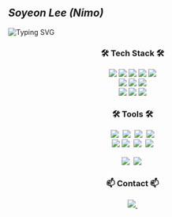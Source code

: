 ## *Soyeon Lee (Nimo)*

![Typing SVG](https://readme-typing-svg.demolab.com?font=Fira+Code&pause=1000&width=600&lines=Hi!+Welcome+to+Soyeon's+Github) 
<h3 align="center">🛠 Tech Stack 🛠</h3>
<div align="center">
<img src="https://img.shields.io/badge/html5-E34F26.svg?style=for-the-badge&logo=html5&logoColor=ffffff" /> 
  <img src="https://img.shields.io/badge/CSS3-1572B6.svg?style=for-the-badge&logo=css3&logoColor=FFFfff" /> 
  <img src="https://img.shields.io/badge/javascript-F7DF1E.svg?style=for-the-badge&logo=javascript&logoColor=FFFfff" />
  <img src="https://img.shields.io/badge/react-20232a.svg?style=for-the-badge&logo=react&logoColor=61DAFB" />
  <img src="https://img.shields.io/badge/python-3776AB.svg?style=for-the-badge&logo=python&logoColor=ffffff" /> 
  </br>
  <img src="https://img.shields.io/badge/threedotjs-000000.svg?style=for-the-badge&logo=threedotjs&logoColor=ffffff" /> 
  <img src="https://img.shields.io/badge/tailwindcss-06B6D4.svg?style=for-the-badge&logo=tailwindcss&logoColor=FFFfff" /> 
  <img src="https://img.shields.io/badge/typescript-3178C6.svg?style=for-the-badge&logo=jtypescript&logoColor=FFFfff" />
  </br>
  <img src="https://img.shields.io/badge/mongodb-47A248.svg?style=for-the-badge&logo=mongodb&logoColor=ffffff" />
    <img src="https://img.shields.io/badge/mysql-4479A1.svg?style=for-the-badge&logo=mysql&logoColor=61DAFB" />
<img src="https://img.shields.io/badge/vuedotjs-4FC08D.svg?style=for-the-badge&logo=vuedotjs&logoColor=ffffff" />

</div>
<h3 align="center">🛠 Tools 🛠</h3>
<div align="center">
  <img src="https://img.shields.io/badge/git-F05033.svg?style=for-the-badge&logo=git&logoColor=white" />&nbsp
  <img src="https://img.shields.io/badge/github-181717.svg?style=for-the-badge&logo=github&logoColor=white" />&nbsp
  <img src="https://img.shields.io/badge/Notion-F3F3F3.svg?style=for-the-badge&logo=notion&logoColor=black" />&nbsp
  <img src="https://img.shields.io/badge/Notion-F3F3F3.svg?style=for-the-badge&logo=notion&logoColor=black" />
  
</div>

<div align="center">
  <img src="https://img.shields.io/badge/adobe%20illustrator-08253c.svg?style=for-the-badge&logo=adobe%20photoshop&logoColor=37abff" />
  <img src="https://img.shields.io/badge/adobe%20photoshop-08253c.svg?style=for-the-badge&logo=adobe%20photoshop&logoColor=37abff" />&nbsp
  <img src="https://img.shields.io/badge/figma-F24E1E.svg?style=for-the-badge&logo=figma&logoColor=white" />&nbsp
  <img src="https://img.shields.io/badge/cinema4d-011A6A.svg?style=for-the-badge&logo=cinema4d&logoColor=white" />
</div>

<br>

<div align="center">
  <img src="https://img.shields.io/badge/VSCode-2C2C32.svg?style=for-the-badge&logo=visual-studio-code&logoColor=22ABF3" />&nbsp
  <img src="https://img.shields.io/badge/jupyter-2C2C32.svg?style=for-the-badge&logo=jupyter&logoColor=F37726" />&nbsp
<!--   <img src="https://img.shields.io/badge/Colab-2C2C32.svg?style=for-the-badge&logo=googlecolab&logoColor=F9AB00" />&nbsp -->
</div>

<h3 align="center">📫 Contact 📫</h3>
<div align="center">
  
  <a href="mailto:sandwich1038@gmail.com">
    <img
      src="https://img.shields.io/badge/sandwich1038@gmail.com-D14836?style=for-the-badge&logo=gmail&logoColor=white"/>&nbsp
  </a>
</div>

<!--
**umb0000/umb0000** is a ✨ _special_ ✨ repository because its `README.md` (this file) appears on your GitHub profile.

Here are some ideas to get you started:

- 🔭 I’m currently working on ...
- 🌱 I’m currently learning ...
- 👯 I’m looking to collaborate on ...
- 🤔 I’m looking for help with ...
- 💬 Ask me about ...
- 📫 How to reach me: ...
- 😄 Pronouns: ...
- ⚡ Fun fact: ...
-->
